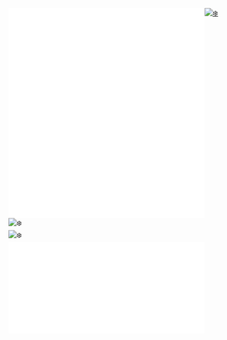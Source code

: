 [//]: # (![Metrics]&#40;/metrics.base.svg&#41;)

[//]: # (![Metrics]&#40;/metrics.plugin.languages.indepth.svg&#41;)

[//]: # (![Metrics]&#40;/metrics.plugin.achievements.compact.svg&#41;)

[//]: # (![Metrics]&#40;/metrics.plugin.anilist.characters.svg&#41;)

[//]: # (![Metrics]&#40;/metrics.plugin.youtubemusic.svg&#41;)

[//]: # (![Metrics]&#40;/metrics.plugin.lastfm.svg&#41;)



[<img align="left" width="390" alt="❄️" src="https://raw.githubusercontent.com/xxspell/xxspell/main/metrics.base.svg">](#)
[<img align="left" width="390" alt="❄️" src="https://raw.githubusercontent.com/xxspell/xxspell/main/metrics.plugin.languages.indepth.svg">](#)
[<img align="left" width="390" alt="❄️" src="https://raw.githubusercontent.com/xxspell/xxspell/main/metrics.plugin.achievements.compact.svg">](#)
[<img alt="❄️" src="https://raw.githubusercontent.com/xxspell/xxspell/main/metrics.plugin.anilist.svg">](#)

[<img align="left" width="390" alt="❄️" src="https://raw.githubusercontent.com/xxspell/xxspell/main/metrics.plugin.anilist.characters.svg">](#)
[<img align="left" width="390" alt="❄️" src="https://raw.githubusercontent.com/xxspell/xxspell/main/metrics.plugin.youtubemusic.svg">](https://music.youtube.com/channel/UCB-K84gppIjbEO20zyiaNgQ?si=W3LHh4kLRuKGSgO1)
[<img align="left" width="390" alt="❄️" src="https://raw.githubusercontent.com/xxspell/xxspell/main/metrics.plugin.lastfm.svg">](https://www.last.fm/user/xxspell)
